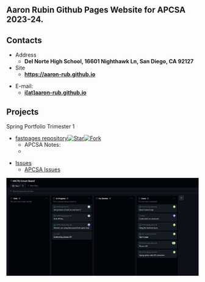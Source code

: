 ## Aaron Rubin Github Pages Website for APCSA 2023-24.

<!-- .slide -->

## Contacts

- Address
  - **Del Norte High School, 16601 Nighthawk Ln, San Diego, CA 92127**
- Site
  - **<https://aaron-rub.github.io>**

<!-- .slide vertical=true -->

 
- E-mail:
  - **[i[at]aaron-rub.github.io](mailto:aaronr06138@gmail.com)**

<!-- .slide -->

## Projects
Spring Portfolio Trimester 1

<!-- .slide vertical=true -->

- [fastpages repository](https://github.com/aaron-rub/aaron-rub1/tree/gh-pages)[![Star](https://github.com/aaron-rub/aaron-rub1/tree/gh-pages)](https://github.com/aaron-rub/aaron-rub1/tree/gh-pages)[![Fork](https://github.com/aaron-rub/aaron-rub1/tree/gh-pages)](https://github.com/zenxha/kpop/fork)
  - APCSA Notes:
  - 

<!-- .slide diagnol=true -->

- [Issues]()
  - [APCSA Issues](https://github.com/users/BobTheFarmer/projects/2)

![Scrum Board](<Screenshot 2023-10-31 114344.png>)

